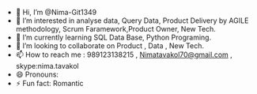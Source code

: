 - 👋 Hi, I’m @Nima-Git1349
- 👀 I’m interested in analyse data, Query Data, Product Delivery by AGILE methodology, Scrum Faramework,Product Owner, New Tech.
- 🌱 I’m currently learning SQL Data Base, Python Programing.
- 💞️ I’m looking to collaborate on Product , Data , New Tech.
- 📫 How to reach me : 989123138215 , Nimatavakol70@gmail.com , skype:nima.tavakol
- 😄 Pronouns: 
- ⚡ Fun fact: Romantic 

<!---
Nima-Git1349/Nima-Git1349 is a ✨ special ✨ repository because its `README.md` (this file) appears on your GitHub profile.
You can click the Preview link to take a look at your changes.
--->
